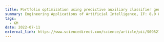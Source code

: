 ```yaml
---
title: Portfolio optimization using predictive auxiliary classifier generative adversarial networks
summary: Engineering Applications of Artificial Intelligence, IF: 8.0 & JCR: 5.0\%
tags:
  - GM
date: 2022-07-11
external_link: https://www.sciencedirect.com/science/article/pii/S0952197623009235
---
```

